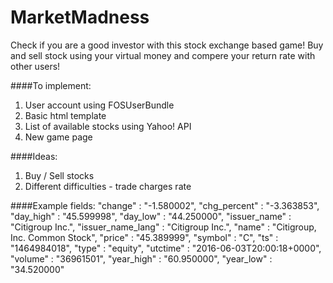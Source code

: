 MarketMadness
=============

Check if you are a good investor with this stock exchange based game!
Buy and sell stock using your virtual money and compere your return rate with other users!

####To implement:
1. User account using FOSUserBundle
2. Basic html template
3. List of available stocks using Yahoo! API
4. New game page

####Ideas:
1. Buy / Sell stocks
2. Different difficulties - trade charges rate

####Example fields:
"change" : "-1.580002",
"chg_percent" : "-3.363853",
"day_high" : "45.599998",
"day_low" : "44.250000",
"issuer_name" : "Citigroup Inc.",
"issuer_name_lang" : "Citigroup Inc.",
"name" : "Citigroup, Inc. Common Stock",
"price" : "45.389999",
"symbol" : "C",
"ts" : "1464984018",
"type" : "equity",
"utctime" : "2016-06-03T20:00:18+0000",
"volume" : "36961501",
"year_high" : "60.950000",
"year_low" : "34.520000"